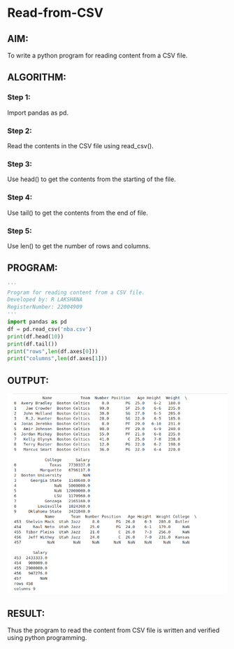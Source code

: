 # Read-from-CSV

## AIM:
To write a python program for reading content from a CSV file.

## ALGORITHM:
### Step 1:
Import pandas as pd.
### Step 2:
Read the contents in the CSV file using read_csv().
### Step 3:
Use head() to get the contents from the starting of the file. 
### Step 4:
Use tail() to get the contents from the end of file.
### Step 5:
Use len() to get the number of rows and columns.

## PROGRAM:
```python
'''
Program for reading content from a CSV file.
Developed by: R LAKSHANA
RegisterNumber: 22004909
'''
import pandas as pd
df = pd.read_csv('nba.csv')
print(df.head(10))
print(df.tail())
print("rows",len(df.axes[0]))
print("columns",len(df.axes[1]))
```

## OUTPUT:

![output](/Output.png)

## RESULT:
Thus the program to read the content from CSV file is written and verified using python
programming.